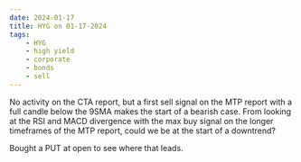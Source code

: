 ```yaml
---
date: 2024-01-17
title: HYG on 01-17-2024
tags: 
    - HYG
    - high yield
    - corporate
    - bonds
    - sell
---
```

<div class="post">
<snapshot-grid 
    :reports="['2024/01/17/CTA/HYG', '2024/01/17/MTP/HYG']"
    chart="2024/01/17/Chart/HYG"
/>
<p>
No activity on the CTA report, but a first sell signal on the MTP report
with a full candle below the 9SMA makes the start of a bearish case. 
From looking at the RSI and MACD divergence with the max buy signal on the longer timeframes of the MTP report,
could we be at the start of a downtrend? 
</p>
<p>
Bought a PUT at open to see where that leads.
</p>
</div>